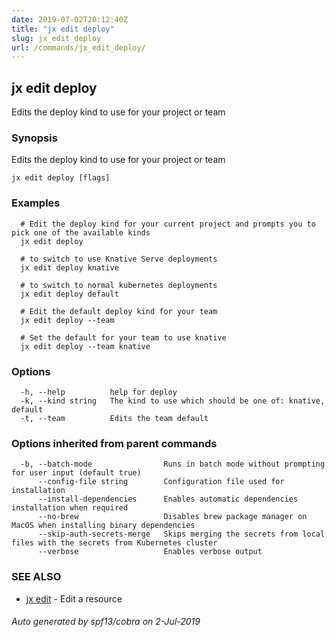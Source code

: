 ```yaml
---
date: 2019-07-02T20:12:40Z
title: "jx edit deploy"
slug: jx_edit_deploy
url: /commands/jx_edit_deploy/
---
```

## jx edit deploy

Edits the deploy kind to use for your project or team

### Synopsis

Edits the deploy kind to use for your project or team

```
jx edit deploy [flags]
```

### Examples

```
  # Edit the deploy kind for your current project and prompts you to pick one of the available kinds
  jx edit deploy
  
  # to switch to use Knative Serve deployments
  jx edit deploy knative
  
  # to switch to normal kubernetes deployments
  jx edit deploy default
  
  # Edit the default deploy kind for your team
  jx edit deploy --team
  
  # Set the default for your team to use knative
  jx edit deploy --team knative
```

### Options

```
  -h, --help          help for deploy
  -k, --kind string   The kind to use which should be one of: knative, default
  -t, --team          Edits the team default
```

### Options inherited from parent commands

```
  -b, --batch-mode                Runs in batch mode without prompting for user input (default true)
      --config-file string        Configuration file used for installation
      --install-dependencies      Enables automatic dependencies installation when required
      --no-brew                   Disables brew package manager on MacOS when installing binary dependencies
      --skip-auth-secrets-merge   Skips merging the secrets from local files with the secrets from Kubernetes cluster
      --verbose                   Enables verbose output
```

### SEE ALSO

* [jx edit](/commands/jx_edit/)	 - Edit a resource

###### Auto generated by spf13/cobra on 2-Jul-2019
